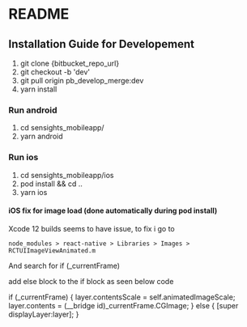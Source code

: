 # README #

## Installation Guide for Developement

1.  git clone {bitbucket_repo_url}
2.  git checkout -b 'dev'
3.  git pull origin pb_develop_merge:dev
4.  yarn install

### Run android

1.  cd sensights_mobileapp/
2.  yarn android

### Run ios

1.  cd sensights_mobileapp/ios
2.  pod install && cd ..
3.  yarn ios

#### iOS fix for image load (done automatically during pod install)

Xcode 12 builds seems to have issue, to fix i go to

    node_modules > react-native > Libraries > Images > RCTUIImageViewAnimated.m

And search for if (_currentFrame)

add else block to the if block as seen below code

if (_currentFrame) {
    layer.contentsScale = self.animatedImageScale;
    layer.contents = (__bridge id)_currentFrame.CGImage;
  } else {
    [super displayLayer:layer];
  }
